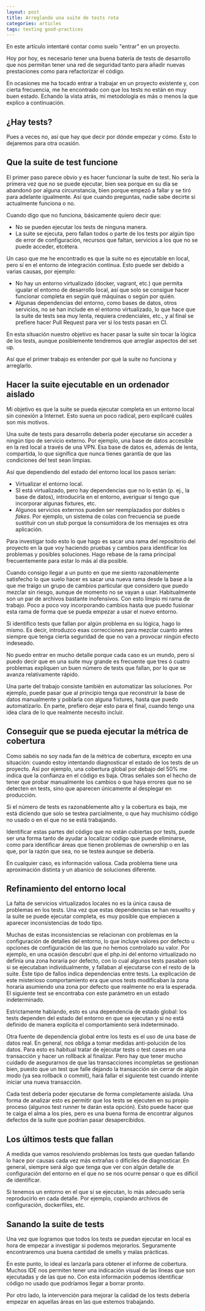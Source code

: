 ```yaml
---
layout: post
title: Arreglando una suite de tests rota
categories: articles
tags: testing good-practices
---
```


En este artículo intentaré contar como suelo "entrar" en un proyecto.

Hoy por hoy, es necesario tener una buena batería de tests de desarrollo que nos permitan tener una red de seguridad tanto para añadir nuevas prestaciones como para refactorizar el código.

En ocasiones me ha tocado entrar a trabajar en un proyecto existente y, con cierta frecuencia, me he encontrado con que los tests no están en muy buen estado. Echando la vista atrás, mi metodología es más o menos la que explico a continuación.

## ¿Hay tests?

Pues a veces no, así que hay que decir por dónde empezar y cómo. Esto lo dejaremos para otra ocasión.

## Que la suite de test funcione

El primer paso parece obvio y es hacer funcionar la suite de test. No sería la primera vez que no se puede ejecutar, bien sea porque en su día se abandonó por alguna circunstancia, bien porque empezó a fallar y se tiró para adelante igualmente. Así que cuando preguntas, nadie sabe decirte si actualmente funciona o no.

Cuando digo que no funciona, básicamente quiero decir que:

* No se pueden ejecutar los tests de ninguna manera.
* La suite se ejecuta, pero fallan todos o parte de los tests por algún tipo de error de configuración, recursos que faltan, servicios a los que no se puede acceder, etcétera.

Un caso que me he encontrado es que la suite no es ejecutable en local, pero sí en el entorno de integración continua. Esto puede ser debido a varias causas, por ejemplo:

* No hay un entorno virtualizado (docker, vagrant, etc.) que permita igualar el entorno de desarrollo local, así que solo se consigue hacer funcionar completa en según qué máquinas o según por quién.
* Algunas dependencias del entorno, como bases de datos, otros servicios, no se han include en el entorno virtualizado, lo que hace que la suite de tests sea muy lenta, requiera credenciales, etc., y al final se prefiere hacer Pull Request para ver si los tests pasan en CI.

En esta situación nuestro objetivo es hacer pasar la suite sin tocar la lógica de los tests, aunque posiblemente tendremos que arreglar aspectos del set up.

Así que el primer trabajo es entender por qué la suite no funciona y arreglarlo.

## Hacer la suite ejecutable en un ordenador aislado

Mi objetivo es que la suite se pueda ejecutar completa en un entorno local sin conexión a Internet. Esto suena un poco radical, pero explicaré cuáles son mis motivos.

Una suite de tests para desarrollo debería poder ejecutarse sin acceder a ningún tipo de servicio externo. Por ejemplo, una base de datos accesible en la red local a través de una VPN. Esa base de datos es, además de lenta, compartida, lo que significa que nunca tienes garantía de que las condiciones del test sean limpias.

Así que dependiendo del estado del entorno local los pasos serían:

* Virtualizar el entorno local.
* SI está virtualizado, pero hay dependencias que no lo están (p. ej., la base de datos), introducirla en el entorno, averiguar si tengo que incorporar algunas fixtures, etc.
* Algunos servicios externos pueden ser reemplazados por dobles o _fakes_. Por ejemplo, un sistema de colas con frecuencia se puede sustituir con un _stub_ porque la consumidora de los mensajes es otra aplicación.

Para investigar todo esto lo que hago es sacar una rama del repositorio del proyecto en la que voy haciendo pruebas y cambios para identificar los problemas y posibles soluciones. Hago rebase de la rama principal frecuentemente para estar lo más al día posible. 

Cuando consigo llegar a un punto en que me siento razonablemente satisfecho lo que suelo hacer es sacar una nueva rama desde la base a la que me traigo un grupo de cambios particular que considero que puedo mezclar sin riesgo, aunque de momento no se vayan a usar. Habitualmente son un par de archivos bastante inofensivos. Con esto limpio mi rama de trabajo. Poco a poco voy incorporando cambios hasta que puedo fusionar esta rama de forma que se pueda empezar a usar el nuevo entorno.

Si identifico tests que fallan por algún problema en su lógica, hago lo mismo. Es decir, introduzco esas correcciones para mezclar cuanto antes siempre que tenga cierta seguridad de que no van a provocar ningún efecto indeseado.

No puedo entrar en mucho detalle porque cada caso es un mundo, pero sí puedo decir que en una suite muy grande es frecuente que tres ó cuatro problemas expliquen un buen número de tests que fallan, por lo que se avanza relativamente rápido.

Una parte del trabajo consiste también en automatizar las soluciones. Por ejemplo, puede pasar que al principio tenga que reconstruir la base de datos manualmente y poblarla con alguna fixtures, hasta que puedo automatizarlo. En parte, prefiero dejar esto para el final, cuando tengo una idea clara de lo que realmente necesito incluir.

## Conseguir que se pueda ejecutar la métrica de cobertura

Como sabéis no soy nada fan de la métrica de cobertura, excepto en una situación: cuando estoy intentando diagnosticar el estado de los tests de un proyecto. Así por ejemplo, una cobertura global por debajo del 50% me indica que la confianza en el código es baja. Otras señales son el hecho de tener que probar manualmente los cambios o que haya errores que no se detecten en tests, sino que aparecen únicamente al desplegar en producción.

Si el número de tests es razonablemente alto y la cobertura es baja, me está diciendo que solo se testea parcialmente, o que hay muchísimo código no usado o en el que no se está trabajando.

Identificar estas partes del código que no están cubiertas por tests, puede ser una forma tanto de ayudar a localizar código que puede eliminarse, como para identificar áreas que tienen problemas de ownership o en las que, por la razón que sea, no se testea aunque se debería.

En cualquier caso, es información valiosa. Cada problema tiene una aproximación distinta y un abanico de soluciones diferente.

## Refinamiento del entorno local

La falta de servicios virtualizados locales no es la única causa de problemas en los tests. Una vez que estas dependencias se han resuelto y la suite se puede ejecutar completa, es muy posible que empiecen a aparecer inconsistencias de todo tipo.

Muchas de estas inconsistencias se relacionan con problemas en la configuración de detalles del entorno, lo que incluye valores por defecto u opciones de configuración de las que no hemos controlado su valor. Por ejemplo, en una ocasión descubrí que el php.ini del entorno virtualizado no definía una zona horaria por defecto, con lo cual algunos tests pasaban solo si se ejecutaban individualmente, y fallaban al ejecutarse con el resto de la suite. Este tipo de fallos indica dependencias entre tests. La explicación de este misterioso comportamiento era que unos tests modificaban la zona horaria asumiendo una zona por defecto que realmente no era la esperada. El siguiente test se encontraba con este parámetro en un estado indeterminado.

Estrictamente hablando, esto es una dependencia de estado global: los tests dependen del estado del entorno en que se ejecutan y si no está definido de manera explícita el comportamiento será indeterminado.

Otra fuente de dependencia global entre los tests es el uso de una base de datos real. En general, nos obliga a tomar medidas anti-polución de los datos. Para esto es habitual tratar de ejecutar tests o test cases en una transacción y hacer un rollback al finalizar. Pero hay que tener mucho cuidado de asegurarnos de que las transacciones incompletas se gestionan bien, puesto que un test que falle dejando la transacción sin cerrar de algún modo (ya sea rollback o commit), hará fallar el siguiente test cuando intente iniciar una nueva transacción.

Cada test debería poder ejecutarse de forma completamente aislada. Una forma de analizar esto es permitir que los tests se ejecuten en su propio proceso (algunos test runner te darán esta opción). Esto puede hacer que te caiga el alma a los pies, pero es una buena forma de encontrar algunos defectos de la suite que podrían pasar desapercibidos.

## Los últimos tests que fallan

A medida que vamos resolviendo problemas los tests que quedan fallando lo hace por causas cada vez más extrañas o difíciles de diagnosticar. En general, siempre será algo que tenga que ver con algún detalle de configuración del entorno en el que no se nos ocurre pensar o que es difícil de identificar.

Si tenemos un entorno en el que sí se ejecutan, lo más adecuado sería reproducirlo en cada detalle. Por ejemplo, copiando archivos de configuración, dockerfiles, etc.

## Sanando la suite de tests

Una vez que logramos que todos los tests se puedan ejecutar en local es hora de empezar a investigar si podemos mejorarlos. Seguramente encontraremos una buena cantidad de smells y malas prácticas.

En este punto, lo ideal es lanzarla para obtener el informe de cobertura. Muchos IDE nos permiten tener una indicación visual de las líneas que son ejecutadas y de las que no. Con esta información podemos identificar código no usado que podríamos llegar a borrar pronto.

Por otro lado, la intervención para mejorar la calidad de los tests debería empezar en aquellas áreas en las que estemos trabajando.

